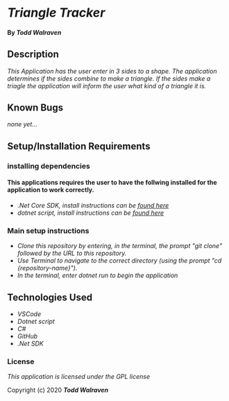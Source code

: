 # _Triangle Tracker_

#### By _**Todd Walraven**_

## Description

_This Application has the user enter in 3 sides to a shape. The application determines if the sides combine to make a triangle. If the sides make a triagle the application will inform the user what kind of a triangle it is._

## Known Bugs
_none yet..._

## Setup/Installation Requirements

### installing dependencies

#### This applications requires the user to have the follwing installed for the application to work correctly.

* _.Net Core SDK, install instructions can be [found here](https://www.learnhowtoprogram.com/c-and-net/getting-started-with-c/installing-c-and-net)_
* _dotnet script, install instructions can be [found here](https://www.learnhowtoprogram.com/c-and-net/getting-started-with-c/installing-dotnet-script)_

### Main setup instructions

* _Clone this repository by entering, in the terminal, the prompt "git clone" followed by the URL to this repository._
* _Use Terminal to navigate to the correct directory (using the prompt "cd {repository-name}")._
* _In the terminal, enter dotnet run to begin the application_


## Technologies Used

* _VSCode_
* _Dotnet script_
* _C#_
* _GitHub_
* _.Net SDK_


### License

_This application is licensed under the GPL license_

Copyright (c) 2020 **_Todd Walraven_**